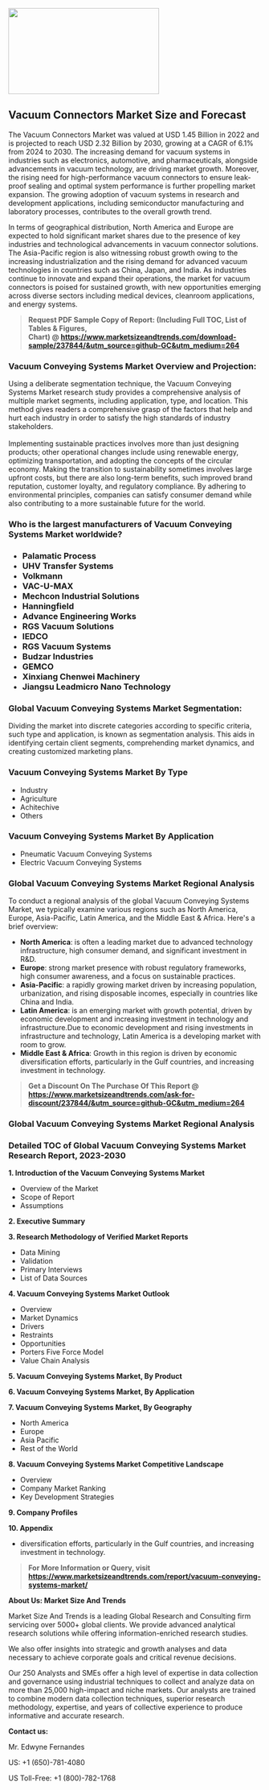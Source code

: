 <p><img class="alignnone size-medium wp-image-20088" src="https://ffe5etoiles.com/wp-content/uploads/2024/12/MST1-300x171.png" alt="" width="300" height="171" /></p><h2>Vacuum Connectors Market Size and Forecast</h2><p>The Vacuum Connectors Market was valued at USD 1.45 Billion in 2022 and is projected to reach USD 2.32 Billion by 2030, growing at a CAGR of 6.1% from 2024 to 2030. The increasing demand for vacuum systems in industries such as electronics, automotive, and pharmaceuticals, alongside advancements in vacuum technology, are driving market growth. Moreover, the rising need for high-performance vacuum connectors to ensure leak-proof sealing and optimal system performance is further propelling market expansion. The growing adoption of vacuum systems in research and development applications, including semiconductor manufacturing and laboratory processes, contributes to the overall growth trend.</p><p>In terms of geographical distribution, North America and Europe are expected to hold significant market shares due to the presence of key industries and technological advancements in vacuum connector solutions. The Asia-Pacific region is also witnessing robust growth owing to the increasing industrialization and the rising demand for advanced vacuum technologies in countries such as China, Japan, and India. As industries continue to innovate and expand their operations, the market for vacuum connectors is poised for sustained growth, with new opportunities emerging across diverse sectors including medical devices, cleanroom applications, and energy systems.</p></p><blockquote id="" class=""><strong>Request PDF Sample Copy of Report: (Including Full TOC, List of Tables &amp; Figures, Chart)&nbsp;@&nbsp;<strong><a href="https://www.marketsizeandtrends.com/download-sample/237844/&utm_source=github-GC&utm_medium=264" target="_blank">https://www.marketsizeandtrends.com/download-sample/237844/&utm_source=github-GC&utm_medium=264</a></strong></strong></blockquote><h3 id="" class="">Vacuum Conveying Systems Market&nbsp;Overview and Projection:</h3><p id="" class="">Using a deliberate segmentation technique, the Vacuum Conveying Systems Market research study provides a comprehensive analysis of multiple market segments, including application, type, and location. This method gives readers a comprehensive grasp of the factors that help and hurt each industry in order to satisfy the high standards of industry stakeholders. <br /> <br />Implementing sustainable practices involves more than just designing products; other operational changes include using renewable energy, optimizing transportation, and adopting the concepts of the circular economy. Making the transition to sustainability sometimes involves large upfront costs, but there are also long-term benefits, such improved brand reputation, customer loyalty, and regulatory compliance. By adhering to environmental principles, companies can satisfy consumer demand while also contributing to a more sustainable future for the world.</p><h3 id="" class="">Who is the largest manufacturers of&nbsp;Vacuum Conveying Systems Market worldwide?</h3><h3 class=""><p><ul><li>Palamatic Process </li><li> UHV Transfer Systems </li><li> Volkmann </li><li> VAC-U-MAX </li><li> Mechcon Industrial Solutions </li><li> Hanningfield </li><li> Advance Engineering Works </li><li> RGS Vacuum Solutions </li><li> IEDCO </li><li> RGS Vacuum Systems </li><li> Budzar Industries </li><li> GEMCO </li><li> Xinxiang Chenwei Machinery </li><li> Jiangsu Leadmicro Nano Technology</li></ul></p></h3><h3 id="" class="">Global&nbsp;Vacuum Conveying Systems Market Segmentation:</h3><p id="" class="">Dividing the market into discrete categories according to specific criteria, such type and application, is known as segmentation analysis. This aids in identifying certain client segments, comprehending market dynamics, and creating customized marketing plans.</p><h3 id="" class="">Vacuum Conveying Systems Market&nbsp;By Type</h3><p><p><ul><li>Industry</li><li> Agriculture</li><li> Achitechive</li><li> Others</p></li></ul></p></p><h3 id="" class="">Vacuum Conveying Systems Market&nbsp;By Application</h3><p class=""><p><ul><li>Pneumatic Vacuum Conveying Systems</li><li> Electric Vacuum Conveying Systems</li></ul></p></p><h3 id="" class="">Global Vacuum Conveying Systems Market Regional Analysis</h3><p id="" class="">To conduct a regional analysis of the global Vacuum Conveying Systems Market, we typically examine various regions such as North America, Europe, Asia-Pacific, Latin America, and the Middle East &amp; Africa. Here's a brief overview:</p><ul><li><strong>North America</strong>: is often a leading market due to advanced technology infrastructure, high consumer demand, and significant investment in R&amp;D.</li><li><strong>Europe</strong>: strong market presence with robust regulatory frameworks, high consumer awareness, and a focus on sustainable practices.</li><li><strong>Asia-Pacific</strong>: a rapidly growing market driven by increasing population, urbanization, and rising disposable incomes, especially in countries like China and India.</li><li><strong>Latin America</strong>: is an emerging market with growth potential, driven by economic development and increasing investment in technology and infrastructure.Due to economic development and rising investments in infrastructure and technology, Latin America is a developing market with room to grow.</li><li><strong>Middle East &amp; Africa</strong>: Growth in this region is driven by economic diversification efforts, particularly in the Gulf countries, and increasing investment in technology.</li></ul><blockquote id="" class=""><strong>Get a Discount On The Purchase Of This Report @ <strong><a href="https://www.marketsizeandtrends.com/ask-for-discount/237844/&utm_source=github-GC&utm_medium=264" target="_blank">https://www.marketsizeandtrends.com/ask-for-discount/237844/&utm_source=github-GC&utm_medium=264</a></strong></strong></blockquote><h3 id="" class="">Global Vacuum Conveying Systems Market Regional Analysis</h3><h3 id="" class="">Detailed TOC of Global Vacuum Conveying Systems Market Research Report, 2023-2030</h3><p id="" class=""><strong>1. Introduction of the Vacuum Conveying Systems Market</strong></p><ul><li>Overview of the Market</li><li>Scope of Report</li><li>Assumptions</li></ul><p id="" class=""><strong>2. Executive Summary</strong></p><p id="" class=""><strong>3. Research Methodology of Verified Market Reports</strong></p><ul><li>Data Mining</li><li>Validation</li><li>Primary Interviews</li><li>List of Data Sources</li></ul><p id="" class=""><strong>4. Vacuum Conveying Systems Market Outlook</strong></p><ul><li>Overview</li><li>Market Dynamics</li><li>Drivers</li><li>Restraints</li><li>Opportunities</li><li>Porters Five Force Model</li><li>Value Chain Analysis</li></ul><p id="" class=""><strong>5. Vacuum Conveying Systems Market, By Product</strong></p><p id="" class=""><strong>6. Vacuum Conveying Systems Market, By Application</strong></p><p id="" class=""><strong>7. Vacuum Conveying Systems Market, By Geography</strong></p><ul><li>North America</li><li>Europe</li><li>Asia Pacific</li><li>Rest of the World</li></ul><p id="" class=""><strong>8. Vacuum Conveying Systems Market Competitive Landscape</strong></p><ul><li>Overview</li><li>Company Market Ranking</li><li>Key Development Strategies</li></ul><p id="" class=""><strong>9. Company Profiles</strong></p><p id="" class=""><strong>10. Appendix</strong></p><ul><li>diversification efforts, particularly in the Gulf countries, and increasing investment in technology.</li></ul><blockquote id="" class=""><strong>For More Information or Query, visit <strong><strong><a href="https://www.marketsizeandtrends.com/report/vacuum-conveying-systems-market/" target="_blank">https://www.marketsizeandtrends.com/report/vacuum-conveying-systems-market/</a></strong></strong></strong></blockquote><p id="" class=""><strong>About Us: Market Size And Trends</strong></p><p id="" class="">Market Size And Trends is a leading Global Research and Consulting firm servicing over 5000+ global clients. We provide advanced analytical research solutions while offering information-enriched research studies.</p><p id="" class="">We also offer insights into strategic and growth analyses and data necessary to achieve corporate goals and critical revenue decisions.</p><p id="" class="">Our 250 Analysts and SMEs offer a high level of expertise in data collection and governance using industrial techniques to collect and analyze data on more than 25,000 high-impact and niche markets. Our analysts are trained to combine modern data collection techniques, superior research methodology, expertise, and years of collective experience to produce informative and accurate research.</p><p id="" class=""><strong>Contact us:</strong></p><p id="" class="">Mr. Edwyne Fernandes</p><p id="" class="">US: +1 (650)-781-4080</p><p id="" class="">US Toll-Free: +1 (800)-782-1768</p>
